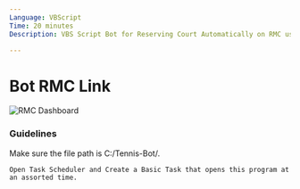 ```yaml
---
Language: VBScript
Time: 20 minutes
Description: VBS Script Bot for Reserving Court Automatically on RMC using Windows

---
```

# Bot RMC Link
![RMC Dashboard](https://roydero.com/images/dashboard.PNG)

### Guidelines
Make sure the file path is C:/Tennis-Bot/. 
```
Open Task Scheduler and Create a Basic Task that opens this program at an assorted time. 
```
